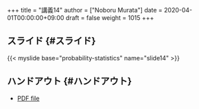 +++
title = "講義14"
author = ["Noboru Murata"]
date = 2020-04-01T00:00:00+09:00
draft = false
weight = 1015
+++

## スライド {#スライド}

{{< myslide base="probability-statistics" name="slide14" >}}


## ハンドアウト {#ハンドアウト}

-   [PDF file](https://noboru-murata.github.io/probability-statistics/pdfs/slide14.pdf)